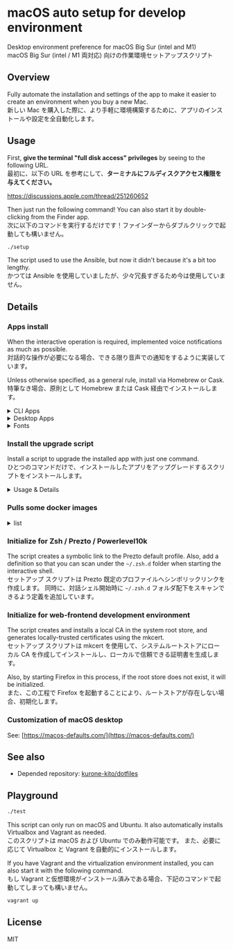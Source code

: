 # macOS auto setup for develop environment

Desktop environment preference for macOS Big Sur (intel and M1)  
macOS Big Sur (intel / M1 両対応) 向けの作業環境セットアップスクリプト

## Overview

Fully automate the installation and settings of the app to make it easier to create an environment when you buy a new Mac.  
新しい Mac を購入した際に、より手軽に環境構築するために、アプリのインストールや設定を全自動化します。

## Usage

First, **give the terminal "full disk access" privileges** by seeing to the following URL.  
最初に、以下の URL を参考にして、**ターミナルにフルディスクアクセス権限を与えてください。**

<https://discussions.apple.com/thread/251260652>

Then just run the following command! You can also start it by double-clicking from the Finder app.  
次に以下のコマンドを実行するだけです！ファインダーからダブルクリックで起動しても構いません。

```sh
./setup
```

The script used to use the Ansible, but now it didn't because it's a bit too lengthy.  
かつては Ansible を使用していましたが、少々冗長すぎるため今は使用していません。

## Details

### Apps install

When the interactive operation is required, implemented voice notifications as much as possible.  
対話的な操作が必要になる場合、できる限り音声での通知をするように実装しています。

Unless otherwise specified, as a general rule, install via Homebrew or Cask.  
特筆なき場合、原則として Homebrew または Cask 経由でインストールします。

<!-- markdownlint-disable MD024 -->
<!-- markdownlint-disable MD033 -->
<details><summary>CLI Apps</summary>

|  note   | description                                                                         |
| :-----: | :---------------------------------------------------------------------------------- |
| **`!`** | **DEPENDENCIES**: Removing this app may cause this setup to stop working correctly. |

#### Benchmark

- [cloc](https://github.com/AlDanial/cloc)

#### Convert tools for Media binary

- [FFmpeg](https://www.ffmpeg.org/)
- [ImageMagick](https://imagemagick.org/index.php)
- [libvips](https://libvips.github.io/libvips/)

#### Convert tools for Texts

- [jq](https://stedolan.github.io/jq/)
- [nkf](https://osdn.net/projects/nkf/)
- [TextQL](https://github.com/dinedal/textql)

#### Development

- [asdf](http://asdf-vm.com/)
  - plugin: [asdf-nodejs](https://github.com/asdf-vm/asdf-nodejs) (via asdf)
    - [Node.js](https://nodejs.org/) (via asdf-nodejs)
      - v12 LTS Erbium
      - v14 LTS Fermium
      - v16
- [CMake](https://cmake.org)
- **`!`** Command Line Tools for Xcode (via xcode-select CLI)
- **`!`** [gawk: GNU awk utility](https://www.gnu.org/software/gawk/)
- **`!`** [GCC: the GNU Compiler Collection](https://gcc.gnu.org)
- [lv2: LADSPA v2](https://lv2plug.in/)
- [shellcheck](https://www.shellcheck.net)

#### Documentation

- [Graphviz](https://graphviz.org/)
- [mdp](https://github.com/visit1985/mdp)
- [pandoc](https://pandoc.org/)
- [PlantUML](https://plantuml.com/)
- [wkhtmltopdf](https://wkhtmltopdf.org/)

#### Games

- [SteamCMD](https://developer.valvesoftware.com/wiki/SteamCMD)

#### Files management

- [bat](https://github.com/sharkdp/bat)
- [broot](https://dystroy.org/broot/)
- [exa](https://the.exa.websitef)
- [fzf](https://github.com/junegunn/fzf)
- [p7zip](https://sourceforge.net/projects/p7zip/)
- [rename](http://plasmasturm.org/code/rename/)
- [rsync](https://rsync.samba.org/)

#### Runtime

- [AdoptOpenJDK](https://adoptopenjdk.net/)
- [Microsoft .NET Core Runtime](https://dotnet.microsoft.com/download#macos)

#### Testing

- [Microsoft PICT](https://jaccz.github.io/pairwise/)
- [mkcert](https://mkcert.dev/)
- [Mozilla Network Security Services](https://developer.mozilla.org/en/docs/Mozilla/Projects/NSS)
- [ngrok](https://ngrok.com/)

#### Version control system

- [Apache Subversion](https://subversion.apache.org/)
- [Gist](http://defunkt.io/gist/)
- **`!`** [Git](https://git-scm.com/)
  - **`!`** [Git Large File Storage](https://git-lfs.github.com/)
  - [git-delta: A viewer for git and diff output](https://github.com/dandavison/delta)
- [GitHub Hub](https://hub.github.com/)

#### Remote

- [awscli](https://aws.amazon.com/cli/)
- **`!`** [curl](https://curl.se)
- **`!`** [GNU wget](https://www.gnu.org/software/wget/)
- [Mosh](https://mosh.org)
- [inetutils: GNU network utilities](https://www.gnu.org/software/inetutils/)

#### Shell

- [Microsoft PowerShell](https://microsoft.com/PowerShell)
- [Prezto](https://github.com/sorin-ionescu/prezto) (via Git)
  - [Powerlevel10k](https://github.com/romkatv/powerlevel10k) (via Prezto)
- [The Fuck](https://github.com/nvbn/thefuck)
- [tmux](https://github.com/tmux/tmux)
- **`!`** [zsh-completions](https://github.com/zsh-users/zsh-completions)

#### Signature

- **`!`** [GnuPG: The GNU Privacy Guard](https://gnupg.org/)
- **`!`** [PINEntry for Mac](https://github.com/GPGTools/pinentry)
- **`!`** [Unbound](https://www.nlnetlabs.nl/projects/unbound/)

#### System

- **`!`** [Coreutils: GNU Core Utilities](https://www.gnu.org/software/coreutils/coreutils.html)
- [gotop](https://github.com/xxxserxxx/gotop)
- [htop](https://htop.dev)
- [Mackup](https://github.com/lra/mackup)
- **`!`** [Proctools: pgrep, pkill and pfind for Darwin](http://proctools.sourceforge.net/)

#### Text Browsing

- [cheat](https://github.com/cheat/cheat)
- [links](http://links.twibright.com/)
- [tldr pages](https://tldr.sh)

#### Text editors

- [GNU Nano](https://www.nano-editor.org)
- [Vim](https://www.vim.org/)

#### Virtualizations

- [act](https://github.com/nektos/act)
- [Parallels Virtualization SDK](https://www.parallels.com/products/desktop/download/)
- [Vagrant](https://www.vagrantup.com/)
  - plugins (via Vagrant)
    - [Vagrant AWS Provider](https://github.com/mitchellh/vagrant-aws)
    - [Vagrant Parallels Provider](https://parallels.github.io/vagrant-parallels/)
    - [Vagrant Reload Provisioner](https://github.com/aidanns/vagrant-reload)
    - [vagrant-vbguest](https://github.com/dotless-de/vagrant-vbguest)

#### Others

- **`!`** [mas-cli](https://github.com/mas-cli/mas)
- [Nyancat CLI](http://nyancat.dakko.us/)

</details>
<!-- markdownlint-enable MD033 -->

<!-- markdownlint-disable MD033 -->
<details><summary>Desktop Apps</summary>

Apps that exist in the Mac App Store are temporarily not installed by this script. It's because the installation is unstable and very slow.  
Mac App Store からインストール可能なアプリは、このスクリプトでは暫定的にインストールしないようにしています。インストールが不安定かつ非常に低速となるためです。

|  note   | description                                                                         |
| :-----: | :---------------------------------------------------------------------------------- |
| **`!`** | **DEPENDENCIES**: Removing this app may cause this setup to stop working correctly. |
|  `-M`   | without M1 Processor                                                                |

#### Audios, Videos, and Broadcasting

- [Apple GarageBand](https://www.apple.com/mac/garageband/) (via Mac App Store)
- [Apple iMovie](https://www.apple.com/imovie/) (via Mac App Store)
- [OBS Studio](https://obsproject.com/)
- [Rogue Amoeba Audio Hijack](https://rogueamoeba.com/audiohijack/)
- [Rogue Amoeba Loopback](https://rogueamoeba.com/loopback/)

#### Benchmark

- [Blackmagic Disk Speed Test](https://apps.apple.com/app/blackmagic-disk-speed-test/id425264550) (via Mac App Store)
- [GFXBench Metal](https://gfxbench.com/) (via Mac App Store)
- [Macs Fan Control](https://crystalidea.com/macs-fan-control)
- [MAXON Cinebench](https://www.maxon.net/ja/cinebench) (via Mac App Store)

#### Cloud storages

- [Adobe Creative Cloud](https://www.adobe.com/creativecloud.html)
- [Dropbox](https://www.dropbox.com/)
- [Microsoft OneDrive](https://www.microsoft.com/microsoft-365/onedrive)
- [OmniPresence](https://www.omnigroup.com/more)

#### Development

- [Android Studio](https://developer.android.com/studio)
- [Apple Developer](https://apps.apple.com/us/app/apple-developer/id640199958) (via Mac App Store)
- **`!`** [Apple Xcode](https://developer.apple.com/xcode/) (via Mac App Store)
- [Blender](https://www.blender.org/)
- [React Native Debugger](https://github.com/jhen0409/react-native-debugger)
- [Unity Hub](https://unity3d.com/)

#### Devices

- [scrcpy](https://github.com/Genymobile/scrcpy)
- [Canon Satera MF Printer driver](https://cweb.canon.jp/satera/mfp/)
- [Drobo Dashboard](https://www.drobo.com/)
- [Haptic Touch Bar](https://www.haptictouchbar.com/)
- [logicool G Hub](https://gaming.logicool.co.jp/innovation/g-hub.html)
- [Raspberry Pi Imager](https://www.raspberrypi.org/software/)

#### Documents and Office apps

- [Amazon Kindle](https://www.amazon.com/kindle) (via Mac App Store)
- [Manta](https://getmanta.app/) (via Mac App Store)
- [Apple Keynote](https://www.apple.com/keynote/) (via Mac App Store)
- [Apple Numbers](https://www.apple.com/numbers/) (via Mac App Store)
- [Apple Pages](https://www.apple.com/pages/) (via Mac App Store)
- [Microsoft Excel](https://www.microsoft.com/microsoft-365/excel) (via Mac App Store)
- [Microsoft OneNote](https://www.microsoft.com/microsoft-365/onenote) (via Mac App Store)
- [Microsoft PowerPoint](https://www.microsoft.com/microsoft-365/powerpoint) (via Mac App Store)
- [Microsoft Word](https://www.microsoft.com/microsoft-365/word) (via Mac App Store)

#### Games

- [Human Resource Machine](http://tomorrowcorporation.com/humanresourcemachine) (via Mac App Store)
- [Minecraft Java Edition](https://www.minecraft.net/)
- [Steam](https://store.steampowered.com/)
- [Stepmania](https://www.stepmania.com/)

#### Memos and Tasks

- [Boost Note](https://boostnote.io/)
- [Grammarly](https://www.grammarly.com/)
- [Microsoft To Do](https://todo.microsoft.com/) (via Mac App Store)
- [Notion](https://www.notion.so/)
- [OmniFocus](https://www.omnigroup.com/omnifocus/) (via Mac App Store)

#### Messaging and Socials

- [Discord](https://discord.com/)
- [Facebook Messenger](https://www.messenger.com/) (via Mac App Store)
- [Gitter](https://gitter.im/)
- `(-M)` [Keybase](https://keybase.io/)
  - Keybase app is distributed only M1 Mac in the Mac App Store.
- [LINE](https://line.me/) (via Mac App Store)
- [Mattermost / with CLI tools](https://mattermost.com/)
- [Microsoft Skype](https://www.skype.com/)
- [Slack](https://slack.com/) (via Mac App Store)
- [Twitter](https://twitter.com/) (via Mac App Store)
- [Zoom](https://zoom.us/)

#### Remote

- [Apple Remote Desktop](http://www.apple.com/remotedesktop/) (via Mac App Store)
- [Microsoft Remote Desktop](https://apps.apple.com/app/microsoft-remote-desktop/id1295203466) (via Mac App Store)
- [Real VNC Viewer](https://www.realvnc.com/connect/download/viewer/)
- [TeamViewer](https://www.teamviewer.com/)

#### Terminal

- [term](https://github.com/liyanage/macosx-shell-scripts/blob/master/term)
- [terminal-notifier](https://github.com/julienXX/terminal-notifier)

#### Text editors

- [GitHub Atom Editor](https://atom.io/)
- [Sublime Text](https://www.sublimetext.com/)
- [Visual Studio Code](https://code.visualstudio.com/)

#### Virtualizations

- [DOSBox-X](https://dosbox-x.com)
- [Docker Desktop](https://www.docker.com/products/docker-desktop)
- [Parallels Desktop](https://www.parallels.com/)
- `(-M)` [Oracle VM Virtualbox + Extension Pack](https://www.virtualbox.org/)

#### Web browsers

- [Google Chrome](https://www.google.com/chrome/)
- [Chromium](https://www.chromium.org/Home)
- [Mozilla Firefox ESR](https://www.mozilla.org/firefox/)
- Some extensions for Apple Safari (via Mac App Store)
  - [Grammarly for Safari](https://apps.apple.com/app/grammarly-for-safari/id1462114288)

</details>
<!-- markdownlint-enable MD033 -->

<!-- markdownlint-disable MD033 -->
<details><summary>Fonts</summary>

|  note   | description                                                                         |
| :-----: | :---------------------------------------------------------------------------------- |
| **`!`** | **DEPENDENCIES**: Removing this app may cause this setup to stop working correctly. |

- **`!`** [白源: HackGen Nerd](https://github.com/yuru7/HackGen)
- [IBM Plex](https://www.ibm.com/plex/)
- [Lato](https://fonts.google.com/specimen/Lato)
- **`!`** [Meslo LG](https://github.com/andreberg/Meslo-Font)

</details>
<!-- markdownlint-enable MD033 -->
<!-- markdownlint-enable MD024 -->

### Install the upgrade script

Install a script to upgrade the installed app with just one command.  
ひとつのコマンドだけで、インストールしたアプリをアップグレードするスクリプトをインストールします。

<!-- markdownlint-disable MD024 -->
<!-- markdownlint-disable MD033 -->
<details><summary>Usage & Details</summary>

```sh
~/bin/update
```

- Upgrade the apps installed via the Homebrew
- Upgrade the plugins of Vagrant
- Upgrade the Docker images
- Upgrade the Prezto
- Upgrade the Anyenv / Nodenv / Node.js

</details>
<!-- markdownlint-enable MD033 -->
<!-- markdownlint-enable MD024 -->

### Pulls some docker images

<!-- markdownlint-disable MD033 -->
<details><summary>list</summary>

| Image                 | Tag                                                     |
| :-------------------- | :------------------------------------------------------ |
| `hello-world`         | _`latest`_                                              |
| `alpine`              | _`latest`_                                              |
| `almalinux`           | _`latest`_                                              |
| `debian`              | _`latest`_                                              |
| `ubuntu`              | _`latest`_                                              |
| `docker`              | `dind`, `git`, _`latest`_                               |
| `node`                | `12`, `12-alpine`, `14`, `14-alpine`, `16`, `16-alpine` |
| `cypress/base`        | `14.17.0`                                               |
| `catthehacker/ubuntu` | `act-latest`                                            |
| `php`                 | `8-cli`                                                 |

</details>
<!-- markdownlint-enable MD033 -->

### Initialize for Zsh / Prezto / Powerlevel10k

The script creates a symbolic link to the Prezto default profile.
Also, add a definition so that you can scan under the `~/.zsh.d` folder when starting the interactive shell.  
セットアップ スクリプトは Prezto 既定のプロファイルへシンボリックリンクを作成します。
同時に、対話シェル開始時に `~/.zsh.d` フォルダ配下をスキャンできるよう定義を追加しています。

### Initialize for web-frontend development environment

The script creates and installs a local CA in the system root store, and generates locally-trusted certificates using the mkcert.  
セットアップ スクリプトは mkcert を使用して、システムルートストアにローカル CA を作成してインストールし、ローカルで信頼できる証明書を生成します。

Also, by starting Firefox in this process, if the root store does not exist, it will be initialized.  
また、この工程で Firefox を起動することにより、ルートストアが存在しない場合、初期化します。

### Customization of macOS desktop

See: [https://macos-defaults.com/](https://macos-defaults.com/)

## See also

- Depended repository: [kurone-kito/dotfiles](https://github.com/kurone-kito/dotfiles)

## Playground

```sh
./test
```

This script can only run on macOS and Ubuntu.
It also automatically installs Virtualbox and Vagrant as needed.  
このスクリプトは macOS および Ubuntu でのみ動作可能です。
また、必要に応じて Virtualbox と Vagrant を自動的にインストールします。

If you have Vagrant and the virtualization environment installed, you can also start it with the following command.  
もし Vagrant と仮想環境がインストール済みである場合、下記のコマンドで起動してしまっても構いません。

```sh
vagrant up
```

## License

MIT
